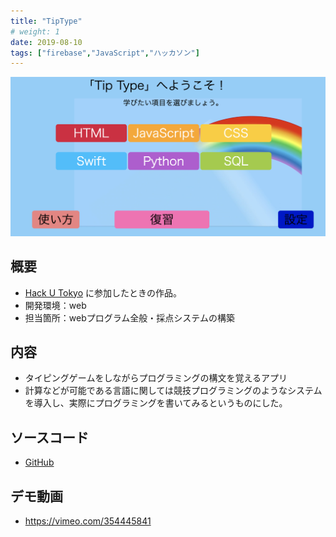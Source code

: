 ```yaml
---
title: "TipType"
# weight: 1
date: 2019-08-10
tags: ["firebase","JavaScript","ハッカソン"]
---
```

![Site](site.png)
## 概要
- [Hack U Tokyo](https://hacku.yahoo.co.jp/hacku2019tokyo/)  に参加したときの作品。
- 開発環境：web
- 担当箇所：webプログラム全般・採点システムの構築

## 内容
- タイピングゲームをしながらプログラミングの構文を覚えるアプリ
- 計算などが可能である言語に関しては競技プログラミングのようなシステムを導入し、実際にプログラミングを書いてみるというものにした。


## ソースコード
- [GitHub](https://github.com/hacku-jokers/typing_game)
  
## デモ動画
- https://vimeo.com/354445841
